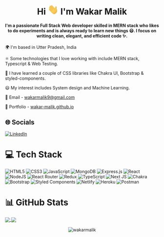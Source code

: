 <h1 align="center">Hi <img src="https://raw.githubusercontent.com/ABSphreak/ABSphreak/master/gifs/Hi.gif" width="35"> I'm Wakar Malik</h1>
<h4 align="center">I'm a passionate Full Stack Web developer skilled in MERN stack who likes to do experiments and is always ready to learn new things 😃. I focus on writing clean, elegant, and efficient code ✨.</h4>

🌍 I'm based in Utter Pradesh, India

⚛️ Some technologies that I love working with include MERN stack, Typescript & Web Testing.

🚀 I have learned a couple of CSS libraries like Chakra UI, Bootstrap & styled-components.

😃 My interest includes System design and Machine Learning.

📧 Email - wakarmalik9@gmail.com

💼 Portfolio - [wakar-malik.github.io](https://wakar-malik.github.io/)

## 🌐 Socials
[![LinkedIn](https://img.shields.io/badge/LinkedIn-%230077B5.svg?logo=linkedin&logoColor=white)](https://www.linkedin.com/in/wakar-malik) 

# 💻 Tech Stack
![HTML5](https://img.shields.io/badge/html5-%23E34F26.svg?style=for-the-badge&logo=html5&logoColor=white) 
![CSS3](https://img.shields.io/badge/css3-%231572B6.svg?style=for-the-badge&logo=css3&logoColor=white) 
![JavaScript](https://img.shields.io/badge/javascript-%23323330.svg?style=for-the-badge&logo=javascript&logoColor=%23F7DF1E) 
![MongoDB](https://img.shields.io/badge/MongoDB-%234ea94b.svg?style=for-the-badge&logo=mongodb&logoColor=white) 
![Express.js](https://img.shields.io/badge/express.js-%23404d59.svg?style=for-the-badge&logo=express&logoColor=%2361DAFB) 
![React](https://img.shields.io/badge/react-%2320232a.svg?style=for-the-badge&logo=react&logoColor=%2361DAFB) 
![NodeJS](https://img.shields.io/badge/node.js-6DA55F?style=for-the-badge&logo=node.js&logoColor=white) 
![React Router](https://img.shields.io/badge/React_Router-CA4245?style=for-the-badge&logo=react-router&logoColor=white) 
![Redux](https://img.shields.io/badge/redux-%23593d88.svg?style=for-the-badge&logo=redux&logoColor=white) 
![TypeScript](https://img.shields.io/badge/typescript-%23007ACC.svg?style=for-the-badge&logo=typescript&logoColor=white) 
![Next JS](https://img.shields.io/badge/Next-black?style=for-the-badge&logo=next.js&logoColor=white) 
![Chakra](https://img.shields.io/badge/chakra-%234ED1C5.svg?style=for-the-badge&logo=chakraui&logoColor=white) 
![Bootstrap](https://img.shields.io/badge/bootstrap-%23563D7C.svg?style=for-the-badge&logo=bootstrap&logoColor=white) 
![Styled Components](https://img.shields.io/badge/styled--components-DB7093?style=for-the-badge&logo=styled-components&logoColor=white) 
![Netlify](https://img.shields.io/badge/netlify-%23000000.svg?style=for-the-badge&logo=netlify&logoColor=#00C7B7) 
![Heroku](https://img.shields.io/badge/heroku-%23430098.svg?style=for-the-badge&logo=heroku&logoColor=white) 
![Postman](https://img.shields.io/badge/Postman-FF6C37?style=for-the-badge&logo=postman&logoColor=white)

# 📊 GitHub Stats
<a href="https://github.com/wakar-malik" >
    <img align="center"  height="175px" src="https://github-readme-stats.vercel.app/api?username=wakar-malik&show_icons=true&hide_border=true&title_color=72e2ae&amp&icon_color=FFFFFF&amp&text_color=FFFFFF&amp&bg_color=000000&count_private=true&include_all_commits=true"/>
  </a>
  <a href="https://github.com/wakar-malik"> 
    <img align="center" height="175px"  src="https://github-readme-stats.vercel.app/api/top-langs/?username=wakar-malik&text_color=FFFFFF&bg_color=000000&title_color=72e2ae&langs_count=15&layout=compact&hide_border=true" />
  </a>
</p>
  <p align="center"><img align="center" src="https://github-readme-streak-stats.herokuapp.com/?user=wakar-malik&text_color=FFFFFF&bg_color=000000&title_color=72e2ae&langs_count=15&layout=compact&hide_border=true" alt="wakarmalik" /></p>
